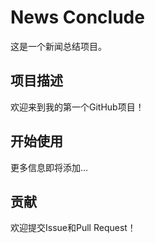 
# News Conclude

这是一个新闻总结项目。

## 项目描述

欢迎来到我的第一个GitHub项目！

## 开始使用

更多信息即将添加...

## 贡献

欢迎提交Issue和Pull Request！ 

